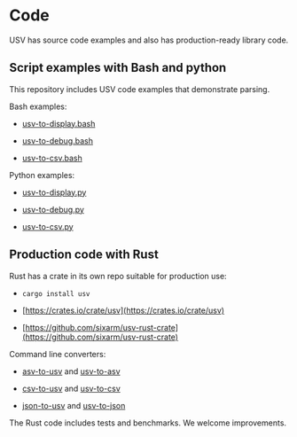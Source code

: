 # Code

USV has source code examples and also has production-ready library code.


## Script examples with Bash and python

This repository includes USV code examples that demonstrate parsing.

Bash examples:

* [usv-to-display.bash](../../bin/bash/usv-to-display.bash)

* [usv-to-debug.bash](../../bin/bash/usv-to-debug.bash)

* [usv-to-csv.bash](../../bin/bash/usv-to-csv.bash)

Python examples:

* [usv-to-display.py](../../bin/python/usv-to-display.py)

* [usv-to-debug.py](../../bin/python/usv-to-debug.py)

* [usv-to-csv.py](../../bin/python/usv-to-csv.py)


## Production code with Rust

Rust has a crate in its own repo suitable for production use:

* `cargo install usv`

* [https://crates.io/crate/usv](https://crates.io/crate/usv)

* [https://github.com/sixarm/usv-rust-crate](https://github.com/sixarm/usv-rust-crate)

Command line converters:

* [asv-to-usv](https://crates.io/crate/asv-to-usv) and [usv-to-asv](https://crates.io/crate/usv-to-asv)

* [csv-to-usv](https://crates.io/crate/csv-to-usv) and [usv-to-csv](https://crates.io/crate/usv-to-csv)

* [json-to-usv](https://crates.io/crate/json-to-usv) and [usv-to-json](https://crates.io/crate/usv-to-json)

The Rust code includes tests and benchmarks. We welcome improvements.
